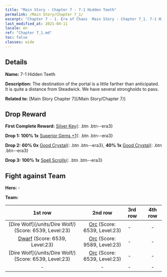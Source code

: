 ```yaml
---
title: "Main Story - Chapter 7 - 7-1 Hidden Teeth"
permalink: /Main Story/Chapter 7_1/
excerpt: "Chapter 7 - 1. Era of Chaos  Main Story - Chapter 7_1. 7-1 Hidden Teeth"
last_modified_at: 2021-04-11
locale: en
ref: "Chapter 7_1.md"
toc: false
classes: wide
---
```


## Details

 **Name:** 7-1 Hidden Teeth

 **Description:** The destination of the portal is a little farther than anticipated. It is quite a distance from Steadwick. We have several strongholds to pass.

 **Related to:** [Main Story Chapter 7](/Main Story/Chapter 7/)

## Drop Reward

 **First Complete Reward:** [Silver Key](/Items/con_693/){: .btn .btn--era3}

 **Drop 1:** **100% 1x** [Superior Gems +1](/Items/mat_23/){: .btn .btn--era3}

 **Drop 2:** **60% 0x** [Good Crystal](/Items/mat_17/){: .btn .btn--era3}, **40% 1x** [Good Crystal](/Items/mat_17/){: .btn .btn--era3}

 **Drop 3:** **100% 1x** [Spell Scrolls](/Items/con_694/){: .btn .btn--era3}


## Fight against Team
 **Hero:** -

 **Team:**


  | 1st row | 2nd row | 3rd row | 4th row |
  |:----:|:----:|:----|:----:|
  | [Dire Wolf](/units/Dire Wolf/) (Score: 6539, Level:23)  | [Orc](/units/Orc/) (Score: 6539, Level:23)  | - | - |
  | [Dwarf](/units/Dwarf/) (Score: 6539, Level:23)  | [Orc](/units/Orc/) (Score: 9589, Level:23)  | - | - |
  | [Dire Wolf](/units/Dire Wolf/) (Score: 6539, Level:23)  | [Orc](/units/Orc/) (Score: 6539, Level:23)  | - | - |
  | - | - | - | - |


